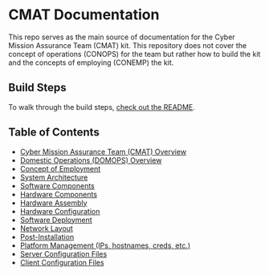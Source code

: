 # CMAT Documentation

This repo serves as the main source of documentation for the Cyber Mission Assurance Team (CMAT) kit. This repository does not cover the concept of operations (CONOPS) for the team but rather how to build the kit and the concepts of employing (CONEMP) the kit.

## Build Steps
To walk through the build steps, [check out the README](./topics/README.md).

## Table of Contents

- [Cyber Mission Assurance Team (CMAT) Overview](./topics/cmat-overview.md)
- [Domestic Operations (DOMOPS) Overview](./topics/domops-overview.md)
- [Concept of Employment](./topics/cmat-conemp.md)
- [System Architecture](./topics/system-architecture.md)
- [Software Components](./topics/software-components.md)
- [Hardware Components](./topics/hardware-components.md)
- [Hardware Assembly](./topics/hardware-assembly.md)
- [Hardware Configuration](./topics/hardware-configuration.md)
- [Software Deployment](./topics/software-deployment.md)
- [Network Layout](./topics/network/network-layout.md)
- [Post-Installation](./topics/post-install.md)
- [Platform Management (IPs, hostnames, creds, etc.)](./topics/platform-management.md)
- [Server Configuration Files](./conf/server_config.md)
- [Client Configuration Files](./conf/client_config.md)
